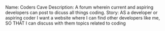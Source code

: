 Name: Coders Cave
Description: A forum wherein current and aspiring developers can post to dicuss all things coding.
Story:
AS a developer or aspiring coder
I want a website where I can find other developers like me,
SO THAT I can discuss with them topics related to coding
